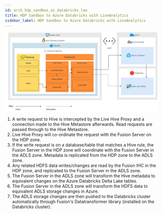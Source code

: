 ```yaml
---
id: arch_hdp_sandbox_az_databricks_lan
title: HDP Sandbox to Azure Databricks with LiveAnalytics
sidebar_label: HDP Sandbox to Azure Databricks with LiveAnalytics
---
```


![Architecture: HDP Sandbox to Azure Databricks with LiveAnalytics](../../assets/arch_hdp_sandbox_az_databricks_lan.jpg)

1. A write request to Hive is intercepted by the Live Hive Proxy and a connection made to the Hive Metastore afterwards. Read requests are passed through to the Hive Metastore.
1. Live Hive Proxy will co-ordinate the request with the Fusion Server on the HDP zone.
1. If the write request is on a database/table that matches a Hive rule, the Fusion Server in the HDP zone will coordinate with the Fusion Server in the ADLS zone. Metadata is replicated from the HDP zone to the ADLS zone.
1. Any related HDFS data writes/changes are read by the Fusion IHC in the HDP zone, and replicated to the Fusion Server in the ADLS zone.
1. The Fusion Server in the ADLS zone will transform the Hive metadata to equivalent changes on the Azure Databricks Delta Lake tables.
1. The Fusion Server in the ADLS zone will transform the HDFS data to equivalent ADLS storage changes in Azure.
1. The ADLS storage changes are then pushed to the Databricks cluster automatically through Fusion's Datatransformer library (installed on the Databricks cluster).
